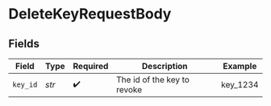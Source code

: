 # DeleteKeyRequestBody


## Fields

| Field                       | Type                        | Required                    | Description                 | Example                     |
| --------------------------- | --------------------------- | --------------------------- | --------------------------- | --------------------------- |
| `key_id`                    | *str*                       | :heavy_check_mark:          | The id of the key to revoke | key_1234                    |